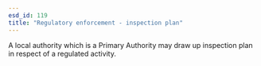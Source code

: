 ```yaml
---
esd_id: 119
title: "Regulatory enforcement - inspection plan"
---
```


A local authority which is a Primary Authority may draw up inspection plan in respect of a regulated activity.

